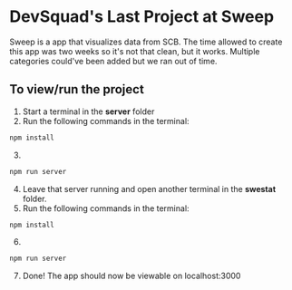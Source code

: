 # DevSquad's Last Project at </Salt> Sweep 

Sweep is a app that visualizes data from SCB. The time allowed to create this app was two weeks so it's not that clean, but it works. Multiple categories could've been added but we ran out of time.

## To view/run the project

1. Start a terminal in the **server** folder
2. Run the following commands in the terminal:
```bash
npm install
```
3. 
```bash
npm run server
```
4. Leave that server running and open another terminal in the **swestat** folder.
5. Run the following commands in the terminal:
```bash
npm install
```
6. 
```bash
npm run server
```
7. Done! The app should now be viewable on localhost:3000
